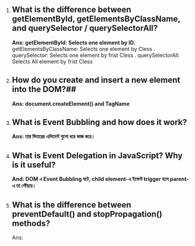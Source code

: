 1.	## What is the difference between getElementById, getElementsByClassName, and querySelector / querySelectorAll?

     **Ans: getElementById: Selects one element by ID.**
     getElementsByClassName: Selects one element by Cless .
     querySelector: Selects one element by frist  Cless .
     querySelectorAll: Selects All element by frist  Cless

2.	## How do you create and insert a new element into the DOM?##     
     **Ans: document.createElement() and TagName**

3.	## What is Event Bubbling and how does it work?
     **Ans: তার ভিতরের এলিমেন্ট গুলো ধরে কাজ করে।**

4.	## What is Event Delegation in JavaScript? Why is it useful?     
    **And: DOM এ Event Bubbling ঘটে, child element-এ ইভেন্ট trigger হলে parent-এ তা পৌঁছায়।**

5.	## What is the difference between preventDefault() and stopPropagation() methods?
     Ans:

    